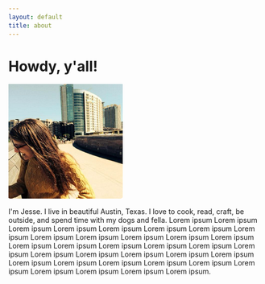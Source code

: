 ```yaml
---
layout: default
title: about
---
```

<div class="blog-banner">
	<h1>Howdy, y'all!</h1>
</div>
<div class="wrapper">
	<img src="/img/jesse.png" alt="photo of Jesse Crow" class="prof-pic">
	<div class="about-main-text">
		<p><span class="about-intro">I'm Jesse.</span> I live in beautiful Austin, Texas. I love to cook, read, craft, be outside, and spend time with my dogs and fella. Lorem ipsum Lorem ipsum Lorem ipsum Lorem ipsum Lorem ipsum Lorem ipsum Lorem ipsum Lorem ipsum Lorem ipsum Lorem ipsum Lorem ipsum Lorem ipsum Lorem ipsum Lorem ipsum Lorem ipsum Lorem ipsum Lorem ipsum Lorem ipsum Lorem ipsum Lorem ipsum Lorem ipsum Lorem ipsum Lorem ipsum Lorem ipsum Lorem ipsum Lorem ipsum Lorem ipsum Lorem ipsum Lorem ipsum Lorem ipsum Lorem ipsum Lorem ipsum Lorem ipsum Lorem ipsum.</p>
	</div>
</div>